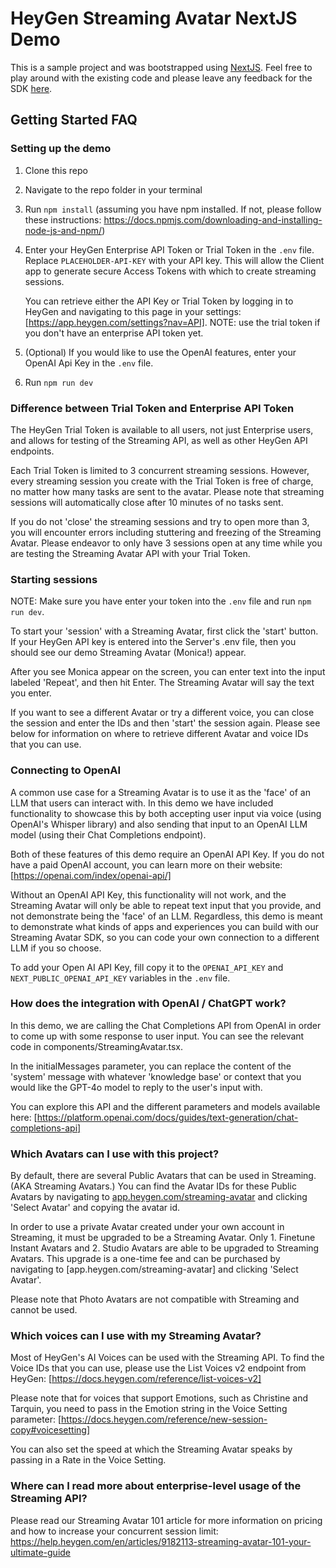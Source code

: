 # HeyGen Streaming Avatar NextJS Demo

This is a sample project and was bootstrapped using [NextJS](https://nextjs.org/).
Feel free to play around with the existing code and please leave any feedback for the SDK [here](https://github.com/HeyGen-Official/StreamingAvatarSDK/discussions).

## Getting Started FAQ

### Setting up the demo

1. Clone this repo

2. Navigate to the repo folder in your terminal

3. Run `npm install` (assuming you have npm installed. If not, please follow these instructions: https://docs.npmjs.com/downloading-and-installing-node-js-and-npm/)

4. Enter your HeyGen Enterprise API Token or Trial Token in the `.env` file. Replace `PLACEHOLDER-API-KEY` with your API key. This will allow the Client app to generate secure Access Tokens with which to create streaming sessions.

   You can retrieve either the API Key or Trial Token by logging in to HeyGen and navigating to this page in your settings: [https://app.heygen.com/settings?nav=API]. NOTE: use the trial token if you don't have an enterprise API token yet.

5. (Optional) If you would like to use the OpenAI features, enter your OpenAI Api Key in the `.env` file.

6. Run `npm run dev`

### Difference between Trial Token and Enterprise API Token

The HeyGen Trial Token is available to all users, not just Enterprise users, and allows for testing of the Streaming API, as well as other HeyGen API endpoints.

Each Trial Token is limited to 3 concurrent streaming sessions. However, every streaming session you create with the Trial Token is free of charge, no matter how many tasks are sent to the avatar. Please note that streaming sessions will automatically close after 10 minutes of no tasks sent.

If you do not 'close' the streaming sessions and try to open more than 3, you will encounter errors including stuttering and freezing of the Streaming Avatar. Please endeavor to only have 3 sessions open at any time while you are testing the Streaming Avatar API with your Trial Token.

### Starting sessions

NOTE: Make sure you have enter your token into the `.env` file and run `npm run dev`.

To start your 'session' with a Streaming Avatar, first click the 'start' button. If your HeyGen API key is entered into the Server's .env file, then you should see our demo Streaming Avatar (Monica!) appear.

After you see Monica appear on the screen, you can enter text into the input labeled 'Repeat', and then hit Enter. The Streaming Avatar will say the text you enter.

If you want to see a different Avatar or try a different voice, you can close the session and enter the IDs and then 'start' the session again. Please see below for information on where to retrieve different Avatar and voice IDs that you can use.

### Connecting to OpenAI

A common use case for a Streaming Avatar is to use it as the 'face' of an LLM that users can interact with. In this demo we have included functionality to showcase this by both accepting user input via voice (using OpenAI's Whisper library) and also sending that input to an OpenAI LLM model (using their Chat Completions endpoint).

Both of these features of this demo require an OpenAI API Key. If you do not have a paid OpenAI account, you can learn more on their website: [https://openai.com/index/openai-api/]

Without an OpenAI API Key, this functionality will not work, and the Streaming Avatar will only be able to repeat text input that you provide, and not demonstrate being the 'face' of an LLM. Regardless, this demo is meant to demonstrate what kinds of apps and experiences you can build with our Streaming Avatar SDK, so you can code your own connection to a different LLM if you so choose.

To add your Open AI API Key, fill copy it to the `OPENAI_API_KEY` and `NEXT_PUBLIC_OPENAI_API_KEY` variables in the `.env` file.

### How does the integration with OpenAI / ChatGPT work?

In this demo, we are calling the Chat Completions API from OpenAI in order to come up with some response to user input. You can see the relevant code in components/StreamingAvatar.tsx.

In the initialMessages parameter, you can replace the content of the 'system' message with whatever 'knowledge base' or context that you would like the GPT-4o model to reply to the user's input with.

You can explore this API and the different parameters and models available here: [https://platform.openai.com/docs/guides/text-generation/chat-completions-api]

### Which Avatars can I use with this project?

By default, there are several Public Avatars that can be used in Streaming. (AKA Streaming Avatars.) You can find the Avatar IDs for these Public Avatars by navigating to [app.heygen.com/streaming-avatar](https://app.heygen.com/streaming-avatar) and clicking 'Select Avatar' and copying the avatar id.

In order to use a private Avatar created under your own account in Streaming, it must be upgraded to be a Streaming Avatar. Only 1. Finetune Instant Avatars and 2. Studio Avatars are able to be upgraded to Streaming Avatars. This upgrade is a one-time fee and can be purchased by navigating to [app.heygen.com/streaming-avatar] and clicking 'Select Avatar'.

Please note that Photo Avatars are not compatible with Streaming and cannot be used.

### Which voices can I use with my Streaming Avatar?

Most of HeyGen's AI Voices can be used with the Streaming API. To find the Voice IDs that you can use, please use the List Voices v2 endpoint from HeyGen: [https://docs.heygen.com/reference/list-voices-v2]

Please note that for voices that support Emotions, such as Christine and Tarquin, you need to pass in the Emotion string in the Voice Setting parameter: [https://docs.heygen.com/reference/new-session-copy#voicesetting]

You can also set the speed at which the Streaming Avatar speaks by passing in a Rate in the Voice Setting.

### Where can I read more about enterprise-level usage of the Streaming API?

Please read our Streaming Avatar 101 article for more information on pricing and how to increase your concurrent session limit: https://help.heygen.com/en/articles/9182113-streaming-avatar-101-your-ultimate-guide
